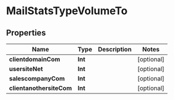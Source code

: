 

# MailStatsTypeVolumeTo


## Properties

Name | Type | Description | Notes
------------ | ------------- | ------------- | -------------
**clientdomainCom** | **Int** |  |  [optional]
**usersiteNet** | **Int** |  |  [optional]
**salescompanyCom** | **Int** |  |  [optional]
**clientanothersiteCom** | **Int** |  |  [optional]



